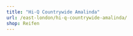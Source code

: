 ```yaml
---
title: "Hi-Q Countrywide Amalinda"
url: /east-london/hi-q-countrywide-amalinda/
shop: Reifen
---
```

